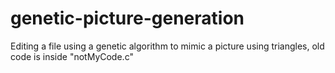 # genetic-picture-generation
Editing a file using a genetic algorithm to mimic a picture using triangles, old code is inside "notMyCode.c"
